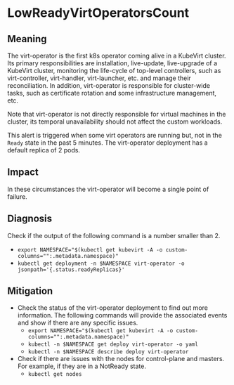 # LowReadyVirtOperatorsCount 

## Meaning

The virt-operator is the first k8s operator coming alive in a KubeVirt cluster. Its primary responsibilities are installation, live-update, live-upgrade of a KubeVirt cluster, monitoring the life-cycle of top-level controllers, such as virt-controller, virt-handler, virt-launcher, etc. and manage their reconciliation. In addition, virt-operator is responsible for cluster-wide tasks, such as certificate rotation and some infrastructure management, etc.

Note that virt-operator is not directly responsible for virtual machines in the cluster, its temporal unavailability should not affect the custom workloads. 

This alert is triggered when some virt operators are running but, not in the `Ready` state in the past 5 minutes. The virt-operator deployment has a default replica of 2 pods.

## Impact

In these circumstances the virt-operator will become a single point of failure.

## Diagnosis

Check if the output of the following command is a number smaller than 2. 
- `export NAMESPACE="$(kubectl get kubevirt -A -o custom-columns="":.metadata.namespace)"`
- `kubectl get deployment -n $NAMESPACE virt-operator -o jsonpath='{.status.readyReplicas}'`

## Mitigation

- Check the status of the virt-operator deployment to find out more information. The following commands will provide the associated events and show if there are any specific issues.
  - `export NAMESPACE="$(kubectl get kubevirt -A -o custom-columns="":.metadata.namespace)"`
  - `kubectl -n $NAMESPACE get deploy virt-operator -o yaml`
  - `kubectl -n $NAMESPACE describe deploy virt-operator`
- Check if there are issues with the nodes for control-plane and masters. For example, if they are in a NotReady state.
  - `kubectl get nodes`

